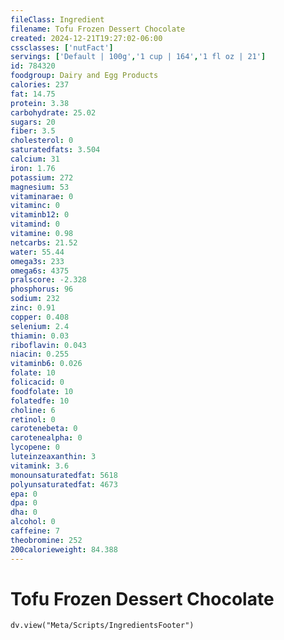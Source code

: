 ```yaml
---
fileClass: Ingredient
filename: Tofu Frozen Dessert Chocolate
created: 2024-12-21T19:27:02-06:00
cssclasses: ['nutFact']
servings: ['Default | 100g','1 cup | 164','1 fl oz | 21']
id: 784320
foodgroup: Dairy and Egg Products 
calories: 237
fat: 14.75
protein: 3.38
carbohydrate: 25.02
sugars: 20
fiber: 3.5
cholesterol: 0
saturatedfats: 3.504
calcium: 31
iron: 1.76
potassium: 272
magnesium: 53
vitaminarae: 0
vitaminc: 0
vitaminb12: 0
vitamind: 0
vitamine: 0.98
netcarbs: 21.52
water: 55.44
omega3s: 233
omega6s: 4375
pralscore: -2.328
phosphorus: 96
sodium: 232
zinc: 0.91
copper: 0.408
selenium: 2.4
thiamin: 0.03
riboflavin: 0.043
niacin: 0.255
vitaminb6: 0.026
folate: 10
folicacid: 0
foodfolate: 10
folatedfe: 10
choline: 6
retinol: 0
carotenebeta: 0
carotenealpha: 0
lycopene: 0
luteinzeaxanthin: 3
vitamink: 3.6
monounsaturatedfat: 5618
polyunsaturatedfat: 4673
epa: 0
dpa: 0
dha: 0
alcohol: 0
caffeine: 7
theobromine: 252
200calorieweight: 84.388
---
```


# Tofu Frozen Dessert Chocolate

```dataviewjs
dv.view("Meta/Scripts/IngredientsFooter")
```